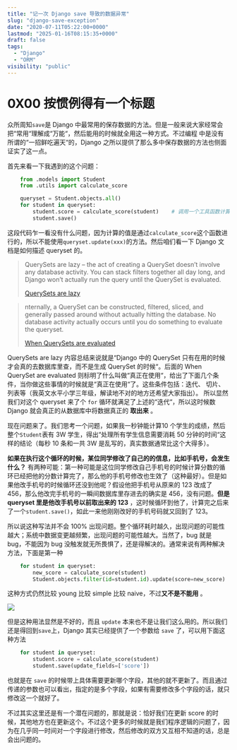 ```yaml
---
title: "记一次 Django save 导致的数据异常"
slug: "django-save-exception"
date: "2020-07-11T05:22:00+0000"
lastmod: "2025-01-16T08:15:35+0000"
draft: false
tags:
  - "Django"
  - "ORM"
visibility: "public"
---
```

# 0X00 按惯例得有一个标题

众所周知`save`是 Django 中最常用的保存数据的方法。但是一般来说大家经常会把“常用“理解成“万能“，然后能用的时候就全用这一种方式。不过编程 中是没有所谓的“一招鲜吃遍天“的，Django 之所以提供了那么多中保存数据的方法也侧面证实了这一点。

首先来看一下我遇到的这个问题：

```python
    from .models import Student
    from .utils import calculate_score

    queryset = Student.objects.all()
    for student in queryset:
        student.score = calculate_score(student)    # 调用一个工具函数计算该学生的成绩
        student.save()
```


这段代码乍一看没有什么问题，因为计算的值是通过`calculate_score`这个函数进行的，所以不能使用`queryset.update(xxx)`的方法。然后咱们看一下 Django 文档是如何描述 queryset 的。

> QuerySets are lazy – the act of creating a QuerySet doesn’t involve any database activity. You can stack filters together all day long, and Django won’t actually run the query until the QuerySet is evaluated.
>
> [QuerySets are lazy](<https://docs.djangoproject.com/en/2.2/topics/db/queries/#querysets-are-lazy>)

> nternally, a QuerySet can be constructed, filtered, sliced, and generally passed around without actually hitting the database. No database activity actually occurs until you do something to evaluate the queryset.
>
> [When QuerySets are evaluated](<https://docs.djangoproject.com/en/2.2/ref/models/querysets/#when-querysets-are-evaluated>)

QuerySets are lazy 内容总结来说就是“Django 中的 QuerySet 只有在用的时候才会真的去数据库里查，而不是生成 QuerySet 的时候“。后面的 When QuerySet are evaluated 则标明了什么叫做“真正在使用“，给出了下面几个条件，当你做这些事情的时候就是“真正在使用“了。这些条件包括：迭代、 切片、列表等（我英文水平小学三年级，解读地不对的地方还希望大家指出）。 所以显然我们对这个 queryset 来了个 `for` 循环就满足了上述的“迭代“，所以这时候数 Django 就会真正的从数据库中将数据真正的 **取出来** 。

现在问题来了。我们思考一个问题，如果我一秒钟能计算10 个学生的成绩，然后整个`Student`表有 3W 学生，得出“处理所有学生信息需要消耗 50 分钟的时间“这样的结论（每秒 10 条和一共 3W 是乱写的，真实数据通常比这个大得多）。

**如果在执行这个循环的时候，某位同学修改了自己的的信息，比如手机号，会发生什么？** 有两种可能：第一种可能是这位同学修改自己手机号的时候计算分数的循环已经把他的分数计算完了，那么他的手机号修改也生效了（这种最好）。但是如果他改手机号的时候循环还没到他呢？假设他把手机号从原来的 123 改成了 456，那么他改完手机号的一瞬间数据库里存进去的确实是 456，没有问题。**但是 queryset 里是他改手机号以前取出来的 123** ，这时候循环到他了，计算完之后来了一个`student.save()`，如此一来他刚刚改好的手机号码就又回到了 123。

所以说这种写法并不会 100% 出现问题。整个循环耗时越久，出现问题的可能性越大；系统中数据变更越频繁，出现问题的可能性越大。当然了，bug 就是 bug，不能因为 bug 没触发就无所畏惧了，还是得解决的。通常来说有两种解决方法，下面是第一种

```python
    for student in queryset:
        new_score = calculate_score(student)
        Student.objects.filter(id=student.id).update(score=new_score)
```

这种方式仍然比较 young 比较 simple 比较 naive，不过**又不是不能用** 。

![](https://blog-1251664340.cos.ap-chengdu.myqcloud.com/20200711151128.jpeg)

但是这种用法显然是不好的，而且 `update` 本来也不是让我们这么用的。所以我们还是得回到`save`上，Django 其实已经提供了一个参数给 `save` 了，可以用下面这种方法

```python
    for student in queryset:
        student.score = calculate_score(student)
        student.save(update_fields=['score'])
```

也就是在 `save` 的时候带上具体需要更新哪个字段，其他的就不更新了。而且通过传递的参数也可以看出，指定的是多个字段，如果有需要修改多个字段的话，就只修改这一个就好了。

不过其实这里还是有一个潜在问题的，那就是说：恰好我们在更新 score 的时候，其他地方也在更新这个。不过这个更多的时候就是我们程序逻辑的问题了，因为在几乎同一时间对一个字段进行修改，然后修改的双方又互相不知道的话，总是会出问题的。
